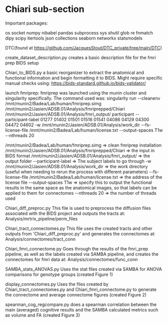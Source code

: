 # Chiari sub-section

Important packages:


os
socket
numpy
nibabel
pandas
subprocess
sys
shutil
glob
re
fnmatch
dipy
scipy
itertools
json
collections
seaborn
networkx
statsmodels

DTC(found at https://github.com/JacquesStout/DTC_private/tree/main/DTC)

create_dataset_description.py
creates a basic description file for the fmri prep BIDS setup

Chiari_to_BIDS.py
a basic reorganizer to extract the anatomical and functional information and begin formatting it to BIDS. Might require specific manual checks using:
https://bids-standard.github.io/bids-validator/

launch fmriprep:
fmriprep was launched using the munin cluster and singularity specifically. The command used was:
singularity run --cleanenv /mnt/munin2/Badea/Lab/human/fmriprep.simg /mnt/munin2/Jasien/ADSB.01/Analysis/fmriprepped/Chiari /mnt/munin2/Jasien/ADSB.01/Analysis/fmri_output/ participant --participant-label 01277 01402 01501 01516 01541 04086 04129 04300 04472 04602 -w /mnt/munin2/Jasien/ADSB.01/Analysis/work_dir --fs-license-file /mnt/munin2/Badea/Lab/human/license.txt --output-spaces T1w --nthreads 20

/mnt/munin2/Badea/Lab/human/fmriprep.simg => clean fmriprep installation
/mnt/munin2/Jasien/ADSB.01/Analysis/fmriprepped/Chiari => the input in BIDS format
/mnt/munin2/Jasien/ADSB.01/Analysis/fmri_output/ => the output folder
--participant-label => The subject labels to go through
-w  /mnt/munin2/Jasien/ADSB.01/Analysis/work_dir => the work directory (useful when needing to rerun the process with different parameters)
--fs-license-file /mnt/munin2/Badea/Lab/human/license.txt => the address of the license file
--output-spaces T1w => specify this to output the functional results in the same space as the anatomical images, so that labels can be applied to them for connectomes
--nthreads 20 => the number of threads used


Chiari_diff_preproc.py
This file is used to preprocess the diffusion files associated with the BIDS project and outputs the tracts at: 
Analysis/mrtrix_pipeline/perm_files

Chiari_tract_connectomes.py
This file uses the created tracts and other outputs from 'Chiari_diff_preproc.py' and generates the connectomes at:
Analysis/connectomes/tract_conn

Chiari_fmri_connectome.py
Goes through the results of the fmri_prep pipeline, as well as the labels created via SAMBA pipeline, and creates the connectomes for fmri data at:
Analysis/connectomes/func_conn

SAMBA_stats_ANOVAS.py
Uses the stat files created via SAMBA for ANOVA comparisons for genotype groups (created Figure 1)

display_connectomes.py
Uses the files created by Chiari_tract_connectomes.py and Chiari_fmri_connectome.py to generate the connectome and average connectome figures (created Figure 2)

spearman_cog_regcompare.py
does a spearman correlation between the main (averaged) cognitive results and the SAMBA calculated metrics such as volume and FA (created Figure 3)


